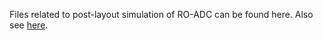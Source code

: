 Files related to post-layout simulation of RO-ADC can be found here. Also see [here](https://github.com/miladvafaieenezhad/msvsdwcomp/tree/main/week%204).

